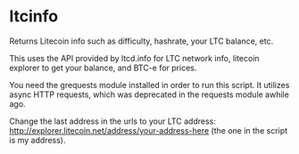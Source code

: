 ltcinfo
=======

Returns Litecoin info such as difficulty, hashrate, your LTC balance, etc.

This uses the API provided by ltcd.info for LTC network info, litecoin explorer to get your balance, and BTC-e for prices.

You need the grequests module installed in order to run this script.  It utilizes async HTTP requests, which was
deprecated in the requests module awhile ago.

Change the last address in the urls to your LTC address: http://explorer.litecoin.net/address/your-address-here (the one in the script is my address).

